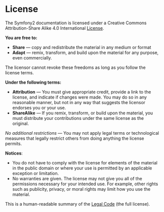 # License

The Symfony2 documentation is licensed under a Creative Commons Attribution-Share Alike 4.0 International [License](http://creativecommons.org/licenses/by-sa/4.0/).

**You are free to:**

* **Share** — copy and redistribute the material in any medium or format
* **Adapt** — remix, transform, and build upon the material for any purpose, even commercially.

The licensor cannot revoke these freedoms as long as you follow the license terms.

**Under the following terms:**

* **Attribution** — You must give appropriate credit, provide a link to the license, and indicate if changes were made. You may do so in any reasonable manner, but not in any way that suggests the licensor endorses you or your use.
* **ShareAlike** — If you remix, transform, or build upon the material, you must distribute your contributions under the same license as the original.

*No additional restrictions* — You may not apply legal terms or technological measures that legally restrict others from doing anything the license permits.

**Notices**:

* You do not have to comply with the license for elements of the material in the public domain or where your use is permitted by an applicable exception or limitation.
* No warranties are given. The license may not give you all of the permissions necessary for your intended use. For example, other rights such as publicity, privacy, or moral rights may limit how you use the material.

This is a human-readable summary of the [Legal Code](http://creativecommons.org/licenses/by-sa/4.0/legalcode) (the full license).